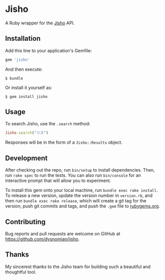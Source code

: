 # Jisho

A Ruby wrapper for the [Jisho](https://jisho.org) API.

## Installation

Add this line to your application's Gemfile:

```ruby
gem 'jisho'
```

And then execute:

    $ bundle

Or install it yourself as:

    $ gem install jisho

## Usage

To search Jisho, use the `.search` method:

```ruby
Jisho.search("リス")
```

Responses will be in the form of a `Jisho::Results` object.

## Development

After checking out the repo, run `bin/setup` to install dependencies. Then, run `rake spec` to run the tests. You can also run `bin/console` for an interactive prompt that will allow you to experiment.

To install this gem onto your local machine, run `bundle exec rake install`. To release a new version, update the version number in `version.rb`, and then run `bundle exec rake release`, which will create a git tag for the version, push git commits and tags, and push the `.gem` file to [rubygems.org](https://rubygems.org).

## Contributing

Bug reports and pull requests are welcome on GitHub at https://github.com/dysnomian/jisho.

## Thanks

My sincerest thanks to the Jisho team for building such a beautiful and thoughtful tool.
